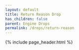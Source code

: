 ```yaml
---
layout: default
title: Return Reason Drop
has_children: false
parent: Engine Drops
permalink: /drops/return-reason
---
```


{% include page_header.html %}